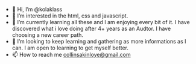 - 👋 Hi, I’m @kolaklass
- 👀 I’m interested in the html, css and javascript.
- 🌱 I’m currently learning all these and I am enjoying every bit of it. I have discovered what i love doing after 4+ years as an Audtor. I have choosing a new career path.
- 💞️ I’m looking to keep learning and gathering as more informations as I can. I am open to learning to get myself better. 
- 📫 How to reach me collinsakinloye@gmail.com

<!---
kolaklass/kolaklass is a ✨ special ✨ repository because its `README.md` (this file) appears on your GitHub profile.
You can click the Preview link to take a look at your changes.
--->
